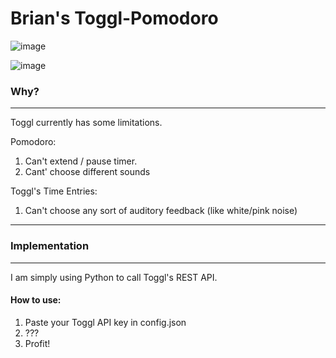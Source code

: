 # Brian's Toggl-Pomodoro


![image](https://github.com/user-attachments/assets/606e42fc-c096-416a-a2e1-565f97801d8f)

![image](https://github.com/user-attachments/assets/c745c9b1-92f9-43a7-b619-1abdf9d0eee3)


### Why?
---

Toggl currently has some limitations.

Pomodoro:
1) Can't extend / pause timer.
2) Cant' choose different sounds


Toggl's Time Entries:
1) Can't choose any sort of auditory feedback (like white/pink noise)


---

### Implementation
---

I am simply using Python to call Toggl's REST API.



#### How to use:

1) Paste your Toggl API key in config.json
2) ???
3) Profit!
